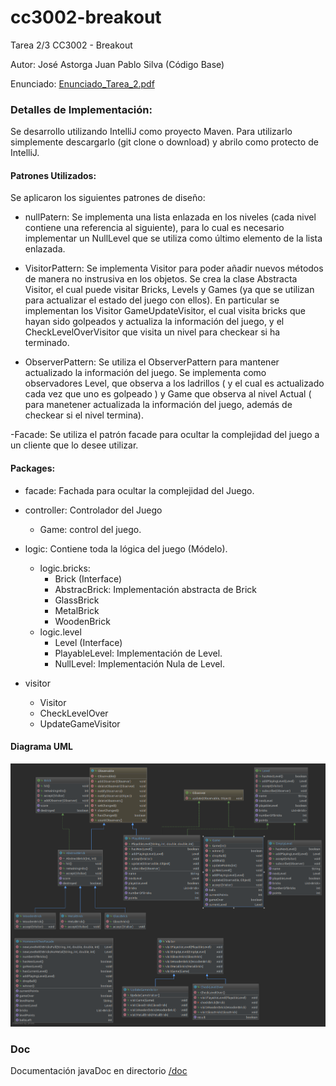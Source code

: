 # cc3002-breakout
Tarea 2/3 CC3002 - Breakout

Autor: José Astorga 
       Juan Pablo Silva (Código Base)

Enunciado: [Enunciado_Tarea_2.pdf](Enunciado_Tarea_2.pdf)

### Detalles de Implementación:

Se desarrollo utilizando IntelliJ como proyecto Maven. 
Para utilizarlo simplemente descargarlo (git clone o download) y abrilo como protecto de IntelliJ. 

#### Patrones Utilizados:
Se aplicaron los siguientes patrones de diseño:

- nullPatern: Se implementa una lista enlazada en los niveles (cada nivel contiene una referencia al siguiente), para lo cual es necesario implementar un NullLevel que se utiliza como último elemento de la lista enlazada.

- VisitorPattern: Se implementa Visitor para poder añadir nuevos métodos de manera no instrusiva en los objetos. Se crea la clase Abstracta Visitor, el cual puede visitar Bricks, Levels y Games (ya que se utilizan para actualizar el estado del juego con ellos). En particular se implementan los Visitor GameUpdateVisitor, el cual visita bricks que hayan sido golpeados y actualiza la información del juego, y el CheckLevelOverVisitor que visita un nivel para checkear si ha terminado. 

- ObserverPattern: Se utiliza el ObserverPattern para mantener actualizado la información del juego. Se implementa como observadores Level, que observa a los ladrillos ( y el cual es actualizado cada vez que uno es golpeado ) y Game que observa al nivel Actual ( para manetener actualizada la información del juego, además de checkear si el nivel termina).

-Facade: Se utiliza el patrón facade para ocultar la complejidad del juego a un cliente que lo desee utilizar.

#### Packages:
- facade: Fachada para ocultar la complejidad del Juego.

- controller: Controlador del Juego
	- Game: control del juego.

- logic: Contiene toda la lógica del juego (Módelo).
	- logic.bricks: 
		- Brick (Interface)
		- AbstracBrick: Implementación abstracta de Brick
		- GlassBrick
		- MetalBrick
		- WoodenBrick
	- logic.level
		- Level (Interface)
		- PlayableLevel: Implementación de Level.
		- NullLevel: Implementación Nula de Level.
- visitor
	- Visitor
	- CheckLevelOver
	- UpdateGameVisitor


#### Diagrama UML
![alt text](tarea2_uml.png)


### Doc
Documentación javaDoc en directorio [/doc](/doc)
